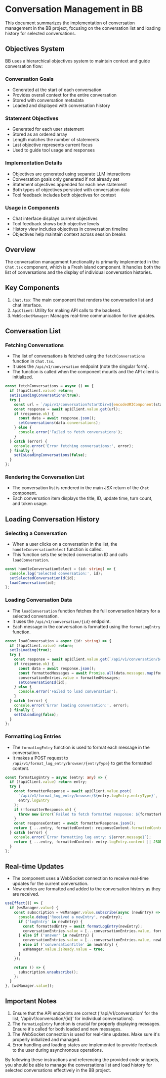 # Conversation Management in BB

This document summarizes the implementation of conversation management in the BB project, focusing on the conversation list and loading history for selected conversations.

## Objectives System

BB uses a hierarchical objectives system to maintain context and guide conversation flow:

### Conversation Goals
- Generated at the start of each conversation
- Provides overall context for the entire conversation
- Stored with conversation metadata
- Loaded and displayed with conversation history

### Statement Objectives
- Generated for each user statement
- Stored as an ordered array
- Length matches the number of statements
- Last objective represents current focus
- Used to guide tool usage and responses

### Implementation Details
- Objectives are generated using separate LLM interactions
- Conversation goals only generated if not already set
- Statement objectives appended for each new statement
- Both types of objectives persisted with conversation data
- Tool feedback includes both objectives for context

### Usage in Components
- Chat interface displays current objectives
- Tool feedback shows both objective levels
- History view includes objectives in conversation timeline
- Objectives help maintain context across session breaks

## Overview

The conversation management functionality is primarily implemented in the `Chat.tsx` component, which is a Fresh island component. It handles both the list of conversations and the display of individual conversation histories.

## Key Components

1. `Chat.tsx`: The main component that renders the conversation list and chat interface.
2. `ApiClient`: Utility for making API calls to the backend.
3. `WebSocketManager`: Manages real-time communication for live updates.

## Conversation List

### Fetching Conversations

- The list of conversations is fetched using the `fetchConversations` function in `Chat.tsx`.
- It uses the `/api/v1/conversation` endpoint (note the singular form).
- The function is called when the component mounts and the API client is initialized.

```typescript
const fetchConversations = async () => {
  if (!apiClient.value) return;
  setIsLoadingConversations(true);
  try {
    const url = `/api/v1/conversation?startDir=${encodeURIComponent(startDir)}&limit=50`;
    const response = await apiClient.value.get(url);
    if (response.ok) {
      const data = await response.json();
      setConversations(data.conversations);
    } else {
      console.error('Failed to fetch conversations');
    }
  } catch (error) {
    console.error('Error fetching conversations:', error);
  } finally {
    setIsLoadingConversations(false);
  }
};
```

### Rendering the Conversation List

- The conversation list is rendered in the main JSX return of the `Chat` component.
- Each conversation item displays the title, ID, update time, turn count, and token usage.

## Loading Conversation History

### Selecting a Conversation

- When a user clicks on a conversation in the list, the `handleConversationSelect` function is called.
- This function sets the selected conversation ID and calls `loadConversation`.

```typescript
const handleConversationSelect = (id: string) => {
  console.log('Selected conversation:', id);
  setSelectedConversationId(id);
  loadConversation(id);
};
```

### Loading Conversation Data

- The `loadConversation` function fetches the full conversation history for a selected conversation.
- It uses the `/api/v1/conversation/{id}` endpoint.
- Each message in the conversation is formatted using the `formatLogEntry` function.

```typescript
const loadConversation = async (id: string) => {
  if (!apiClient.value) return;
  setIsLoading(true);
  try {
    const response = await apiClient.value.get(`/api/v1/conversation/${id}?startDir=${encodeURIComponent(startDir)}`);
    if (response.ok) {
      const data = await response.json();
      const formattedMessages = await Promise.all(data.messages.map(formatLogEntry));
      conversationEntries.value = formattedMessages;
      setConversationId(id);
    } else {
      console.error('Failed to load conversation');
    }
  } catch (error) {
    console.error('Error loading conversation:', error);
  } finally {
    setIsLoading(false);
  }
};
```

### Formatting Log Entries

- The `formatLogEntry` function is used to format each message in the conversation.
- It makes a POST request to `/api/v1/format_log_entry/browser/{entryType}` to get the formatted content.

```typescript
const formatLogEntry = async (entry: any) => {
  if (!apiClient.value) return entry;
  try {
    const formatterResponse = await apiClient.value.post(
      `/api/v1/format_log_entry/browser/${entry.logEntry.entryType}`,
      entry.logEntry
    );
    if (!formatterResponse.ok) {
      throw new Error(`Failed to fetch formatted response: ${formatterResponse.statusText}`);
    }
    const responseContent = await formatterResponse.json();
    return { ...entry, formattedContent: responseContent.formattedContent };
  } catch (error) {
    console.error(`Error formatting log entry: ${error.message}`);
    return { ...entry, formattedContent: entry.logEntry.content || JSON.stringify(entry.logEntry) };
  }
};
```

## Real-time Updates

- The component uses a WebSocket connection to receive real-time updates for the current conversation.
- New entries are formatted and added to the conversation history as they are received.

```typescript
useEffect(() => {
  if (wsManager.value) {
    const subscription = wsManager.value.subscribe(async (newEntry) => {
      console.debug('Received a newEntry', newEntry);
      if ('logEntry' in newEntry) {
        const formattedEntry = await formatLogEntry(newEntry);
        conversationEntries.value = [...conversationEntries.value, formattedEntry];
      } else if ('answer' in newEntry) {
        conversationEntries.value = [...conversationEntries.value, newEntry];
      } else if ('conversationTitle' in newEntry) {
        wsManager.value.isReady.value = true;
      }
    });

    return () => {
      subscription.unsubscribe();
    };
  }
}, [wsManager.value]);
```

## Important Notes

1. Ensure that the API endpoints are correct ('/api/v1/conversation' for the list, '/api/v1/conversation/{id}' for individual conversations).
2. The `formatLogEntry` function is crucial for properly displaying messages. Ensure it's called for both loaded and new messages.
3. The WebSocket connection is used for real-time updates. Make sure it's properly initialized and managed.
4. Error handling and loading states are implemented to provide feedback to the user during asynchronous operations.

By following these instructions and referencing the provided code snippets, you should be able to manage the conversations list and load history for selected conversations effectively in the BB project.